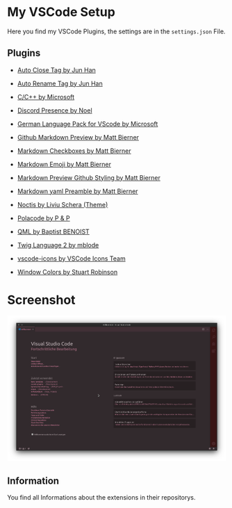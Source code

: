 # My VSCode Setup

Here you find my VSCode Plugins, the settings are in the `settings.json` File.

## Plugins
+ [Auto Close Tag by Jun Han](https://marketplace.visualstudio.com/items?itemName=formulahendry.auto-close-tag)

+ [Auto Rename Tag by Jun Han](https://marketplace.visualstudio.com/items?itemName=formulahendry.auto-rename-tag)

+ [C/C++ by Microsoft](https://marketplace.visualstudio.com/items?itemName=ms-vscode.cpptools)

+ [Discord Presence by Noel](https://marketplace.visualstudio.com/items?itemName=icrawl.discord-vscode)

+ [German Language Pack for VScode by Microsoft](https://marketplace.visualstudio.com/items?itemName=MS-CEINTL.vscode-language-pack-de)

+ [Github Markdown Preview by Matt Bierner](https://marketplace.visualstudio.com/items?itemName=bierner.github-markdown-preview)

+ [Markdown Checkboxes by Matt Bierner](https://marketplace.visualstudio.com/items?itemName=bierner.markdown-checkbox)

+ [Markdown Emoji by Matt Bierner](https://marketplace.visualstudio.com/items?itemName=bierner.markdown-emoji)

+ [Markdown Preview Github Styling by Matt Bierner](https://marketplace.visualstudio.com/items?itemName=bierner.markdown-preview-github-styles)

+ [Markdown yaml Preamble by Matt Bierner](https://marketplace.visualstudio.com/items?itemName=bierner.markdown-yaml-preamble)

+ [Noctis by Liviu Schera (Theme)](https://marketplace.visualstudio.com/items?itemName=liviuschera.noctis)

+ [Polacode by P & P](https://marketplace.visualstudio.com/items?itemName=pnp.polacode)

+ [QML by Baptist BENOIST](https://marketplace.visualstudio.com/items?itemName=bbenoist.QML)

+ [Twig Language 2 by mblode](https://marketplace.visualstudio.com/items?itemName=mblode.twig-language-2)

+ [vscode-icons by VSCode Icons Team](https://marketplace.visualstudio.com/items?itemName=vscode-icons-team.vscode-icons)

+ [Window Colors by Stuart Robinson](https://marketplace.visualstudio.com/items?itemName=stuart.unique-window-colors)


# Screenshot
![Screenshot](https://github.com/crydotsnake/my-vscode-setup/blob/master/img/screenshot.png?raw=true)

## Information
You find all Informations about the extensions in their repositorys.